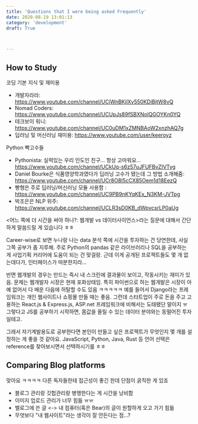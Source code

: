 ```yaml
---
title: 'Questions that I were being asked Frequently'
date: 2020-08-19 13:01:13
category: 'development'
draft: True



---
```


## How to Study

코딩 기본 지식 및 재미용

- 개발자라라: https://www.youtube.com/channel/UCjWnBKjlXv550KDiBjtW8vQ
- Nomad Coders: https://www.youtube.com/channel/UCUpJs89fSBXNolQGOYKn0YQ
- 테크보이 워니: https://www.youtube.com/channel/UC0uDM1xZMNBAoW2xnzhAQ7g
- 딥러닝 및 머신러닝 재미용: https://www.youtube.com/user/keeroyz

Python 빡고수들
- Pythonista: 실력있는 우리 인도인 친구… 항상 고마워요… https://www.youtube.com/channel/UCkUq-s6z57uJFUFBvZIVTyg
- Daniel Bourke은 식품영양학과였다가 딥러닝 고수가 됐는데 그 방법 소개해줌: https://www.youtube.com/channel/UCr8O8l5cCX85Oem1d18EezQ
- 빵형은 주로 딥러닝/머신러닝 모듈 사용함 : https://www.youtube.com/channel/UC9PB9nKYqKEx_N3KM-JVTpg
- 박조은은 NLP 위주: https://www.youtube.com/channel/UCLR3sD0KB_dWpvcsrLP0aUg

<어느 쪽에 더 시간을 써야 하나?: 웹개발 vs 데이터사이언스>라는 질문에 대해서 간단하게 말씀드릴 게 있습니다 ㅎㅎ

Career-wise로 보면 누나랑 나는 data 분석 쪽에 시간을 투자하는 건 당연한데, 사실 그쪽 공부가 좀 지루해. 
주로 Python의 pandas 같은 라이브러리나 SQL을 공부하는 게 사업기획 커리어에 도움이 되는 건 맞걸랑. 근데 이게 공개된 프로젝트들도 몇 개 없는데다가, 인터페이스가 따분한지라…

반면 웹개발의 경우는 만드는 즉시 내 스크린에 결과물이 보이고, 작동시키는 재미가 있음. 문제는 웹개발자 시장은 현재 포화상태임. 특히 파이썬으로 하는 웹개발은 시장이 아예 없어서 다 배운 다음에 허탈할 수도 있음 ㅋㅋㅋㅋㅋ 예를 들어서 Django라는 프레임워크는 개인 웹사이트나 쇼핑몰 만들 때는 좋음. 그런데 스타트업이 주로 돈을 주고 고용하는 React.js & Express.js, ASP.net 프레임워크에 비해서는 도태됐단 말이지 ㅠ 그렇다고 JS를 공부하기 시작하면, 몸값을 올릴 수 있는 데이터 분야와는 동떨어진 투자일테고.

그래서 자기계발용도로 공부한다면 본인이 만들고 싶은 프로젝트가 무엇인지 몇 개를 설정하는 게 좋을 것 같아요. JavaScript, Python, Java, Rust 등 언어 선택은 reference를 찾아보시면서 선택하시기를 ㅎㅎ



## Comparing Blog platforms

맞아요 ㅋㅋㅋㅋ 다른 독자들한테 접근성이 좋긴 한데 단점이 굵직한 게 있죠
* 블로그 관리랑 깃헙관리랑 병행한다는 게 시간을 낭비함
* 이미지 업로드 관리가 너무 힘듦 ㅠㅠ
* 벨로그에 쓴 글 <-> 내 컴퓨터(혹은 Bear)의 글이 원할하게 오고 가기 힘듦
* 무엇보다 "내 웹사이트"라는 생각이 잘 안든다는 점…?

